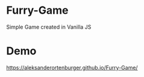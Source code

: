 # Furry-Game
Simple Game created in Vanilla JS
# Demo 
https://aleksanderortenburger.github.io/Furry-Game/
